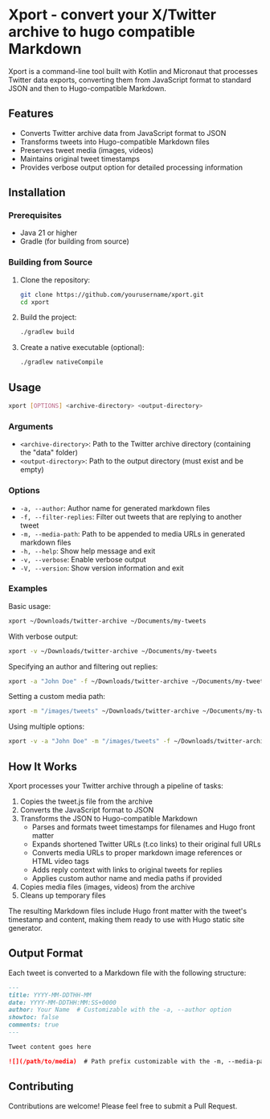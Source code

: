 # Xport - convert your X/Twitter archive to hugo compatible Markdown

Xport is a command-line tool built with Kotlin and Micronaut that processes Twitter data exports, converting them from 
JavaScript format to standard JSON and then to Hugo-compatible Markdown.

## Features

- Converts Twitter archive data from JavaScript format to JSON
- Transforms tweets into Hugo-compatible Markdown files
- Preserves tweet media (images, videos)
- Maintains original tweet timestamps
- Provides verbose output option for detailed processing information

## Installation

### Prerequisites

- Java 21 or higher
- Gradle (for building from source)

### Building from Source

1. Clone the repository:
   ```bash
   git clone https://github.com/yourusername/xport.git
   cd xport
   ```

2. Build the project:
   ```bash
   ./gradlew build
   ```

3. Create a native executable (optional):
   ```bash
   ./gradlew nativeCompile
   ```

## Usage

```bash
xport [OPTIONS] <archive-directory> <output-directory>
```

### Arguments

- `<archive-directory>`: Path to the Twitter archive directory (containing the "data" folder)
- `<output-directory>`: Path to the output directory (must exist and be empty)

### Options

- `-a, --author`: Author name for generated markdown files
- `-f, --filter-replies`: Filter out tweets that are replying to another tweet
- `-m, --media-path`: Path to be appended to media URLs in generated markdown files
- `-h, --help`: Show help message and exit
- `-v, --verbose`: Enable verbose output
- `-V, --version`: Show version information and exit

### Examples

Basic usage:
```bash
xport ~/Downloads/twitter-archive ~/Documents/my-tweets
```

With verbose output:
```bash
xport -v ~/Downloads/twitter-archive ~/Documents/my-tweets
```

Specifying an author and filtering out replies:
```bash
xport -a "John Doe" -f ~/Downloads/twitter-archive ~/Documents/my-tweets
```

Setting a custom media path:
```bash
xport -m "/images/tweets" ~/Downloads/twitter-archive ~/Documents/my-tweets
```

Using multiple options:
```bash
xport -v -a "John Doe" -m "/images/tweets" -f ~/Downloads/twitter-archive ~/Documents/my-tweets
```

## How It Works

Xport processes your Twitter archive through a pipeline of tasks:

1. Copies the tweet.js file from the archive
2. Converts the JavaScript format to JSON
3. Transforms the JSON to Hugo-compatible Markdown
   - Parses and formats tweet timestamps for filenames and Hugo front matter
   - Expands shortened Twitter URLs (t.co links) to their original full URLs
   - Converts media URLs to proper markdown image references or HTML video tags
   - Adds reply context with links to original tweets for replies
   - Applies custom author name and media paths if provided
4. Copies media files (images, videos) from the archive
5. Cleans up temporary files

The resulting Markdown files include Hugo front matter with the tweet's timestamp and content, making them ready to use 
with Hugo static site generator.

## Output Format

Each tweet is converted to a Markdown file with the following structure:

```markdown
---
title: YYYY-MM-DDTHH-MM
date: YYYY-MM-DDTHH:MM:SS+0000
author: Your Name  # Customizable with the -a, --author option
showtoc: false
comments: true
---

Tweet content goes here

![](/path/to/media)  # Path prefix customizable with the -m, --media-path option
```

## Contributing

Contributions are welcome! Please feel free to submit a Pull Request.
